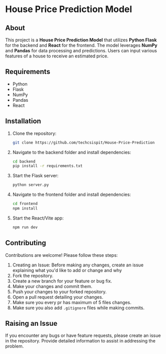 # House Price Prediction Model

## About
This project is a **House Price Prediction Model** that utilizes **Python Flask** for the backend and **React** for the frontend. The model leverages **NumPy** and **Pandas** for data processing and predictions. Users can input various features of a house to receive an estimated price.

## Requirements
- Python
- Flask
- NumPy
- Pandas
- React

## Installation
1. Clone the repository:
   ```bash
   git clone https://github.com/techcsispit/House-Price-Prediction
   ```
2. Navigate to the backend folder and install dependencies:
   ```bash
   cd backend
   pip install -r requirements.txt
   ```
3. Start the Flask server:
   ```bash
   python server.py
   ```
4. Navigate to the frontend folder and install dependencies:
   ```bash
   cd frontend
   npm install
   ```
5. Start the React/Vite app:
   ```bash
   npm run dev
   ```

## Contributing
Contributions are welcome! Please follow these steps:
   1. Creating an Issue: Before making any changes, create an issue explaining what you'd like to add or change and why
   2. Fork the repository.
   3. Create a new branch for your feature or bug fix.
   4. Make your changes and commit them.
   5. Push your changes to your forked repository.
   6. Open a pull request detailing your changes.
   7. Make sure you every pr has maximum of 5 files changes.
   8. Make sure you also add `.gitignore` files while making commits.

## Raising an Issue
If you encounter any bugs or have feature requests, please create an issue in the repository. Provide detailed information to assist in addressing the problem.
